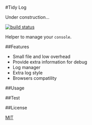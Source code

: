 #Tidy Log

Under construction...

[![build status][travis-ci-build-status-img]][travis-ci-url]

Helper to manage your `console`.

##Features

* Small file and low overhead
* Provide extra information for debug
* Log manager
* Extra log style 
* Browsers compatility

##Usage

##Test

##License

[MIT](LICENSE)

[travis-ci-build-status-img]:https://travis-ci.org/oyyd/tidy-log.svg?branch=master
[travis-ci-url]:https://travis-ci.org/oyyd/tidy-log